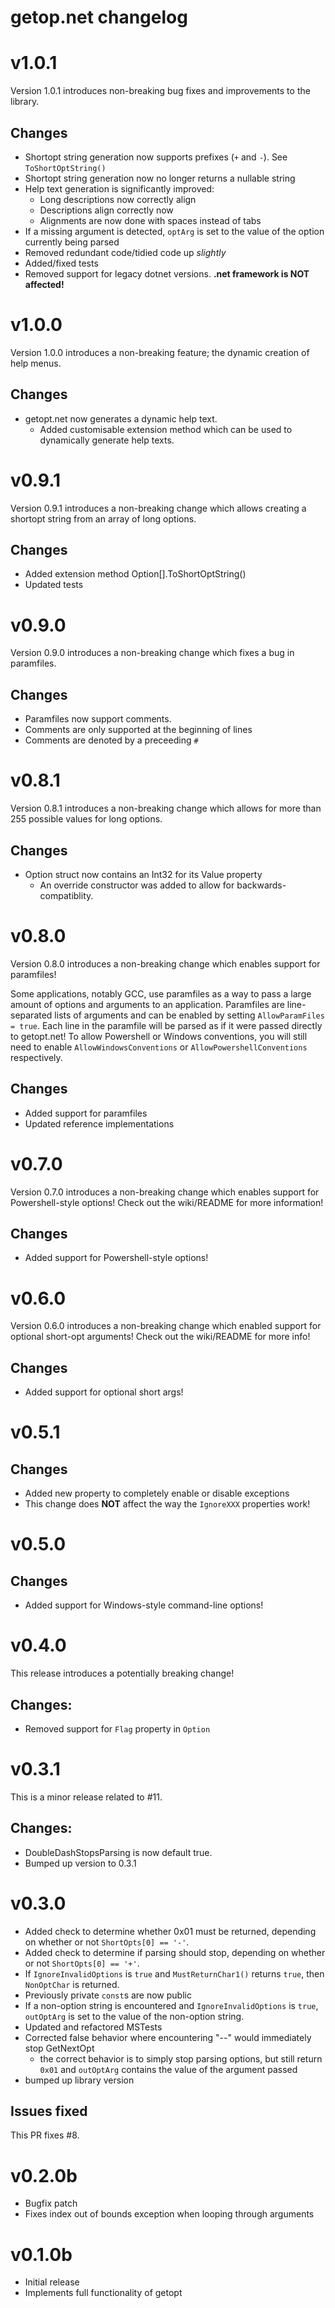 # getop.net changelog

# v1.0.1
Version 1.0.1 introduces non-breaking bug fixes and improvements to the library.

## Changes
 - Shortopt string generation now supports prefixes (`+` and `-`). See `ToShortOptString()`
 - Shortopt string generation now no longer returns a nullable string
 - Help text generation is significantly improved:
    - Long descriptions now correctly align
    - Descriptions align correctly now
    - Alignments are now done with spaces instead of tabs
 - If a missing argument is detected, `optArg` is set to the value of the option currently being parsed
 - Removed redundant code/tidied code up *slightly*
 - Added/fixed tests
 - Removed support for legacy dotnet versions. **.net framework is NOT affected!**

# v1.0.0
Version 1.0.0 introduces a non-breaking feature; the dynamic creation of help menus.

## Changes
 - getopt.net now generates a dynamic help text.
    - Added customisable extension method which can be used to dynamically generate help texts.

# v0.9.1
Version 0.9.1 introduces a non-breaking change which allows creating a shortopt string from an array of long options.

## Changes
 - Added extension method Option[].ToShortOptString()
 - Updated tests

# v0.9.0
Version 0.9.0 introduces a non-breaking change which fixes a bug in paramfiles.

## Changes
 - Paramfiles now support comments.
 - Comments are only supported at the beginning of lines
 - Comments are denoted by a preceeding `#`

# v0.8.1
Version 0.8.1 introduces a non-breaking change which allows for more than 255 possible values for long options.

## Changes
 - Option struct now contains an Int32 for its Value property
    - An override constructor was added to allow for backwards-compatiblity.

# v0.8.0

Version 0.8.0 introduces a non-breaking change which enables support for paramfiles!

Some applications, notably GCC, use paramfiles as a way to pass a large amount of options and arguments to an application.
Paramfiles are line-separated lists of arguments and can be enabled by setting `AllowParamFiles = true`.
Each line in the paramfile will be parsed as if it were passed directly to getopt.net!
To allow Powershell or Windows conventions, you will still need to enable `AllowWindowsConventions` or `AllowPowershellConventions` respectively.

## Changes
 - Added support for paramfiles
 - Updated reference implementations

# v0.7.0

Version 0.7.0 introduces a non-breaking change which enables support for Powershell-style options!
Check out the wiki/README for more information!

## Changes
 - Added support for Powershell-style options!

# v0.6.0

Version 0.6.0 introduces a non-breaking change which enabled support for optional short-opt arguments!
Check out the wiki/README for more info!

## Changes
  - Added support for optional short args!


# v0.5.1

## Changes
 - Added new property to completely enable or disable exceptions
 - This change does **NOT** affect the way the `IgnoreXXX` properties work!

# v0.5.0

## Changes
 - Added support for Windows-style command-line options!

# v0.4.0
This release introduces a potentially breaking change!

## Changes:
 - Removed support for `Flag` property in `Option`


# v0.3.1
This is a minor release related to #11.

## Changes:

 - DoubleDashStopsParsing is now default true.
 - Bumped up version to 0.3.1

# v0.3.0

 - Added check to determine whether 0x01 must be returned, depending on whether or not `ShortOpts[0] == '-'`.
 - Added check to determine if parsing should stop, depending on whether or not `ShortOpts[0] == '+'`.
 - If `IgnoreInvalidOptions` is `true` and `MustReturnChar1()` returns `true`, then `NonOptChar` is returned.
 - Previously private `const`s are now public
 - If a non-option string is encountered and `IgnoreInvalidOptions` is `true`, `outOptArg` is set to the value of the non-option string.
 - Updated and refactored MSTests
 - Corrected false behavior where encountering "--" would immediately stop GetNextOpt
   - the correct behavior is to simply stop parsing options, but still return `0x01` and `outOptArg` contains the value of the argument passed
 - bumped up library version

## Issues fixed

This PR fixes #8.

# v0.2.0b
 - Bugfix patch
 - Fixes index out of bounds exception when looping through arguments


# v0.1.0b
 - Initial release
 - Implements full functionality of getopt
